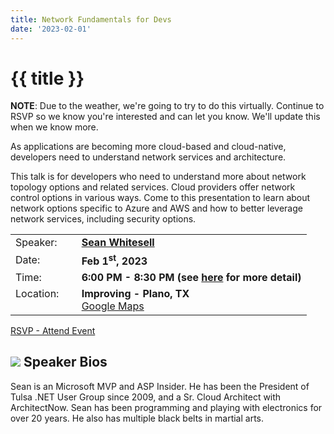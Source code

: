 ```yaml
---
title: Network Fundamentals for Devs
date: '2023-02-01'
---
```

# {{ title }}

**NOTE**: Due to the weather, we're going to try to do this virtually. Continue to RSVP so we know you're interested and can let you know. We'll update this when we know more.

As applications are becoming more cloud-based and cloud-native, developers need to understand network services and architecture.

This talk is for developers who need to understand more about network topology options and related services. Cloud providers offer network control options in various ways. Come to this presentation to learn about network options specific to Azure and AWS and how to better leverage network services, including security options.

<table>
<tbody>
<tr><td>Speaker:</td><td>&nbsp;</td><td><b><a title="Sean Whitesell" target="_blank" href="https://www.seanwhitesell.com/">Sean Whitesell</a></b></td></tr>
<tr><td>Date:</td><td>&nbsp;</td><td><b>Feb 1<sup>st</sup>, 2023</b></td></tr>
<tr><td valign="top">Time:</td><td>&nbsp;</td><td><b>6:00 PM - 8:30 PM (see <a title="Location" href="/contact/">here</a> for more detail)</b></td></tr>
<tr><td valign="top">Location:</td><td>&nbsp;</td><td><b>Improving - Plano, TX</b><br><a title="Google" target="_blank" href="https://g.page/improving-dallas?share">Google Maps</a></td></tr>
</tbody>
</table>

[RSVP - Attend Event](https://www.eventbrite.com/e/network-fundamentals-for-devs-tickets-523275249357)


## ![](/assets/img/icons/speakerbioicon.png) Speaker Bios

<p>Sean is an Microsoft MVP and ASP Insider. He has been the President of Tulsa .NET User Group since 2009, and a Sr. Cloud Architect with ArchitectNow. Sean has been programming and playing with electronics for over 20 years. He also has multiple black belts in martial arts.</p>
